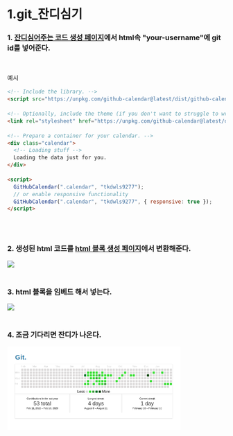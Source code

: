 # 1.git\_잔디심기

### 1. [잔디심어주는 코드 생성 페이지](https://bloggify.github.io/github-calendar/example/)에서 html속 "your-username"에 git id를 넣어준다.

<br/>

예시

```html
<!-- Include the library. -->
<script src="https://unpkg.com/github-calendar@latest/dist/github-calendar.min.js"></script>

<!-- Optionally, include the theme (if you don't want to struggle to write the CSS) -->
<link rel="stylesheet" href="https://unpkg.com/github-calendar@latest/dist/github-calendar-responsive.css" />

<!-- Prepare a container for your calendar. -->
<div class="calendar">
  <!-- Loading stuff -->
  Loading the data just for you.
</div>

<script>
  GitHubCalendar(".calendar", "tkdwls9277");
  // or enable responsive functionality
  GitHubCalendar(".calendar", "tkdwls9277", { responsive: true });
</script>
```

<br/>
<br/>

### 2. 생성된 html 코드를 [html 블록 생성 페이지](https://www.notion-tools.com/embeds/html)에서 변환해준다.

<img src = "https://oopy.lazyrockets.com/api/v2/notion/image?src=https%3A%2F%2Fs3-us-west-2.amazonaws.com%2Fsecure.notion-static.com%2F6943b800-615e-4def-a654-0a9884e9d73d%2FHTML_.png&blockId=e0d8238e-99bd-451d-a6cf-1fe096db65f3" width=400px>

<br/>
<br/>

### 3. html 블록을 임베드 해서 넣는다.

<img src="https://oopy.lazyrockets.com/api/v2/notion/image?src=https%3A%2F%2Fs3-us-west-2.amazonaws.com%2Fsecure.notion-static.com%2Ff607c9c4-4a9b-4cf8-896b-832ff28e2d81%2FUntitled.png&blockId=4749623f-1183-45d4-b2e1-80de8860fe70" width = 400px>

<br/>
<br/>

### 4. 조금 기다리면 잔디가 나온다.

<img src="../../assets/잔디.png" width = 400px>
